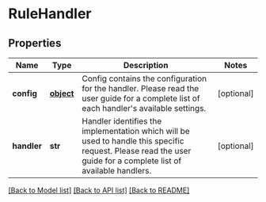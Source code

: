 # RuleHandler

## Properties
Name | Type | Description | Notes
------------ | ------------- | ------------- | -------------
**config** | [**object**](.md) | Config contains the configuration for the handler. Please read the user guide for a complete list of each handler&#39;s available settings. | [optional] 
**handler** | **str** | Handler identifies the implementation which will be used to handle this specific request. Please read the user guide for a complete list of available handlers. | [optional] 

[[Back to Model list]](../README.md#documentation-for-models) [[Back to API list]](../README.md#documentation-for-api-endpoints) [[Back to README]](../README.md)


